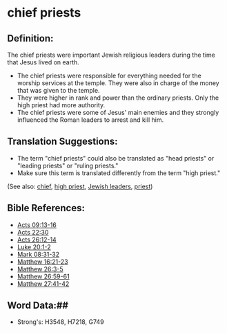 # chief priests #

## Definition: ##

The chief priests were important Jewish religious leaders during the time that Jesus lived on earth.

* The chief priests were responsible for everything needed for the worship services at the temple. They were also in charge of the money that was given to the temple.
* They were higher in rank and power than the ordinary priests. Only the high priest had more authority.
* The chief priests were some of Jesus' main enemies and they strongly influenced the Roman leaders to arrest and kill him.

## Translation Suggestions: ##

* The term "chief priests" could also be translated as "head priests" or "leading priests" or "ruling priests."
* Make sure this term is translated differently from the term "high priest."

(See also: [chief](chief.md), [high priest](../kt/highpriest.md), [Jewish leaders](jewishleaders.md), [priest](../kt/priest.md))

## Bible References: ##

* [Acts 09:13-16](rc://en/tn/help/act/09/13)
* [Acts 22:30](rc://en/tn/help/act/22/30)
* [Acts 26:12-14](rc://en/tn/help/act/26/12)
* [Luke 20:1-2](rc://en/tn/help/luk/20/01)
* [Mark 08:31-32](rc://en/tn/help/mrk/08/31)
* [Matthew 16:21-23](rc://en/tn/help/mat/16/21)
* [Matthew 26:3-5](rc://en/tn/help/mat/26/03)
* [Matthew 26:59-61](rc://en/tn/help/mat/26/59)
* [Matthew 27:41-42](rc://en/tn/help/mat/27/41)

## Word Data:##

* Strong's: H3548, H7218, G749
